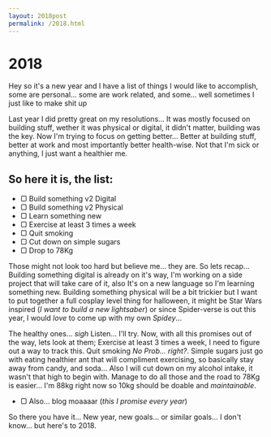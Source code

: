 ```yaml
---
layout: 2018post
permalink: /2018.html
---
```


<h1 class="banner">2018</h1>

Hey so it's a new year and I have a list of things I would like to accomplish, some are personal... some are work related, and some... well sometimes I just like to make shit up

Last year I did pretty great on my resolutions... It was mostly focused on building stuff, wether it was physical or digital, it didn't matter, building was the key. Now I'm trying to focus on getting better... Better at building stuff, better at work and most importantly better health-wise. Not that I'm sick or anything, I just want a healthier me.

## So here it is, the list:

- &#x25A2; Build something v2 Digital
- &#x25A2; Build something v2 Physical
- &#x25A2; Learn something new
- &#x25A2; Exercise at least 3 times a week
- &#x25A2; Quit smoking
- &#x25A2; Cut down on simple sugars
- &#x25A2; Drop to 78Kg

Those might not look too hard but believe me... they are. So lets recap... Building something digital is already on it's way, I'm working on a side project that will take care of it, also It's on a new language so I'm learning something new. Building something physical will be a bit trickier but I want to put together a full cosplay level thing for halloween, it might be Star Wars inspired (*I want to build a new lightsaber*) or since Spider-verse is out this year, I would *love* to come up with my own *Spidey*...

The healthy ones... *sigh* Listen... I'll try. Now, with all this promises out of the way, lets look at them; Exercise at least 3 times a week, I need to figure out a way to track this. Quit smoking *No Prob... right?*. Simple sugars just go with eating healthier ant that will compliment exercising, so basically stay away from candy, and soda... Also I will cut down on my alcohol intake, it wasn't that high to begin with. Manage to do all those and the road to 78Kg is easier... I'm 88kg right now so 10kg should be doable and *maintainable*.

- &#x25A2; Also... blog moaaaar (*this I promise every year*)

So there you have it... New year, new goals... or similar goals... I don't know... but here's to 2018.
